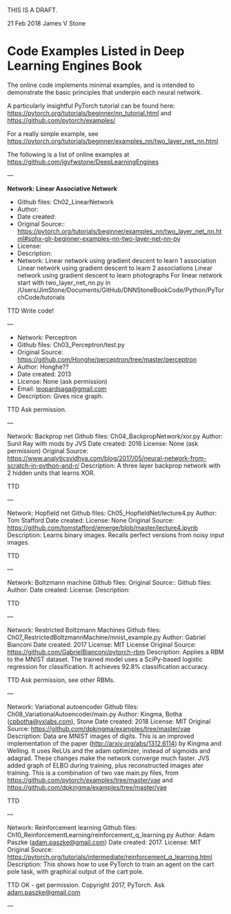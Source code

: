 THIS IS A DRAFT.

21 Feb 2018 	James V Stone


Code Examples Listed in Deep Learning Engines Book
===========================================

The online code implements minimal examples, and is intended to demonstrate the basic principles that underpin each neural network. 

A particularly insightful PyTorch tutorial can be found here:
	https://pytorch.org/tutorials/beginner/nn_tutorial.html
and
	https://github.com/pytorch/examples/

For a really simple example, see 
	https://pytorch.org/tutorials/beginner/examples_nn/two_layer_net_nn.html

The following is a list of online examples at
	https://github.com/jgvfwstone/DeepLearningEngines

—

**Network: Linear Associative Network**
* Github files: Ch02_LinearNetwork
* Author: 
* Date created: 
* Original Source:: https://pytorch.org/tutorials/beginner/examples_nn/two_layer_net_nn.html#sphx-glr-beginner-examples-nn-two-layer-net-nn-py
* License: 
* Description: 
* Network: Linear network using gradient descent to learn 1 association Linear network using gradient descent to learn 2 associations Linear network using gradient descent to learn photographs 
For linear network start with two_layer_net_nn.py
in /Users/JimStone/Documents/GitHub/DNNStoneBookCode/Python/PyTorchCode/tutorials

TTD Write code!

—

* Network: Perceptron 
* Github files: Ch03_Perceptron/test.py
* Original Source: https://github.com/Honghe/perceptron/tree/master/perceptron
* Author: Honghe??
* Date created: 2013
* License: None (ask permission)
* Email: leopardsaga@gmail.com
* Description: Gives nice graph.

TTD Ask permission.

—

Network: Backprop net
Github files: Ch04_BackpropNetwork/xor.py
Author: Sunil Ray with mods by JVS
Date created: 2016
License: None (ask permission)
Original Source: https://www.analyticsvidhya.com/blog/2017/05/neural-network-from-scratch-in-python-and-r/
Description:  A three layer backprop network with 2 hidden units that learns XOR.

TTD

—

Network: Hopfield net
Github files: Ch05_HopfieldNet/lecture4.py
Author: Tom Stafford
Date created: 
License: None
Original Source: https://github.com/tomstafford/emerge/blob/master/lecture4.ipynb
Description: Learns binary images. Recalls perfect versions from noisy input images.

TTD

—

Network: Boltzmann machine
Github files: 
Original Source::
Github files: 
Author: 
Date created: 
License: 
Description: 

TTD

—

Network: Restricted Boltzmann Machines
Github files: Ch07_RestrictedBoltzmannMachine/mnist_example.py
Author: Gabriel Bianconi 
Date created: 2017
License: MIT License
Original Source: https://github.com/GabrielBianconi/pytorch-rbm
Description: Applies a RBM to the MNIST dataset. The trained model uses a SciPy-based logistic regression for classification. It achieves 92.8% classification accuracy.

TTD Ask permission, see other RBMs.

—

Network: Variational autoencoder
Github files: Ch08_VariationalAutoencoder/main.py
Author: Kingma, Botha (cpbotha@vxlabs.com), Stone
Date created: 2018
License: MIT
Original Source: https://github.com/dpkingma/examples/tree/master/vae
Description: Data are MNIST images of digits. This is an improved implementation of the paper (http://arxiv.org/abs/1312.6114) by Kingma and Welling. It uses ReLUs and the adam optimizer, instead of sigmoids and adagrad. These changes make the network converge much faster. JVS added graph of ELBO during training, plus reconstructed images ater training.
This is a combination of two vae main.py files, from
	https://github.com/pytorch/examples/tree/master/vae
and 
	https://github.com/dpkingma/examples/tree/master/vae

TTD

—

Network: Reinforcement learning
Github files: Ch10_ReinforcementLearning/reinforcement_q_learning.py
Author: Adam Paszke (adam.paszke@gmail.com)
Date created: 2017.
License: MIT
Original Source: https://pytorch.org/tutorials/intermediate/reinforcement_q_learning.html
Description: This shows how to use PyTorch to train an agent on the cart pole task, with graphical output of the cart pole.

TTD OK - get permission.  Copyright 2017, PyTorch. Ask adam.paszke@gmail.com

—
